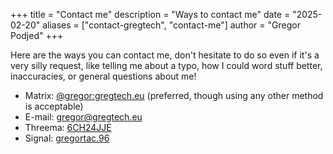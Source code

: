 +++
title = "Contact me"
description = "Ways to contact me"
date = "2025-02-20"
aliases = ["contact-gregtech", "contact-me"]
author = "Gregor Podjed"
+++

Here are the ways you can contact me, don't hesitate to do so even if it's a very silly request, like telling me about a typo, how I could word stuff better, inaccuracies, or general questions about me!

- Matrix: [@gregor:gregtech.eu](https://matrix.to/#/@gregor:gregtech.eu) (preferred, though using any other method is acceptable)
- E-mail: [gregor@gregtech.eu](mailto:gregor@gregtech.eu)
- Threema: [6CH24JJE](https://threema.id/6CH24JJE)
- Signal: [gregortac.96](https://signal.me/#eu/KoGUMgjCpJIoGuuO16hOBOTEFUfyhq8pA9kBtm_szv9pFJs6A9xGvpL9cYsPAG-b)
